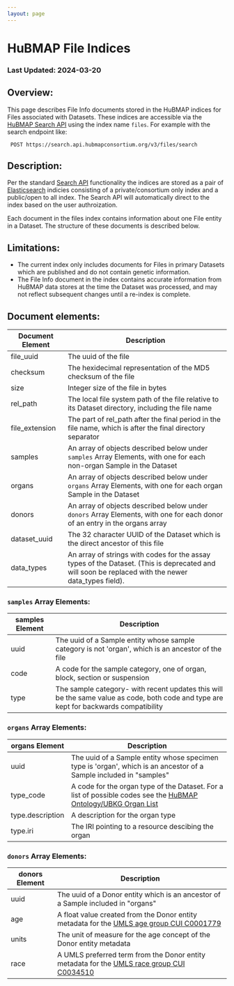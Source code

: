 ```yaml
---
layout: page
---
```

# HuBMAP File Indices

### Last Updated: 2024-03-20

## Overview:
This page describes File Info documents stored in the HuBMAP indices for Files associated with Datasets. These indices are accessible via the [HuBMAP Search API](https://smart-api.info/ui/7aaf02b838022d564da776b03f357158) using the index name `files`.  For example with the search endpoint like:
```
 POST https://search.api.hubmapconsortium.org/v3/files/search
```

## Description: 
Per the standard [Search API](https://smart-api.info/ui/7aaf02b838022d564da776b03f357158) functionality the indices are stored as a pair of [Elasticsearch](https://www.elastic.co/guide/en/elasticsearch/reference/7.17/index.html) indicies consisting of a private/consortium only index and a public/open to all index.  The Search API will automatically direct to the index based on the user authroization.

Each document in the files index contains information about one File entity in a Dataset.  The structure of these documents is described below.

## Limitations:
- The current index only includes documents for Files in primary Datasets which are published and do not contain genetic information.
- The File Info document in the index contains accurate information from HuBMAP data stores at the time the Dataset was
processed, and may not reflect subsequent changes until a re-index is complete.

## Document elements:

| Document Element | Description                                                                                                                |
|------------------|----------------------------------------------------------------------------------------------------------------------------|
| file_uuid        | The uuid of the file                                                                                                       |
| checksum         | The hexidecimal representation of the MD5 checksum of the file                                                             |
| size             | Integer size of the file in bytes                                                                                          |
| rel_path         | The local file system path of the file relative to its Dataset directory, including the file name                          |
| file_extension   | The part of rel_path after the final period in the file name, which is after the final directory separator                 |
| samples          | An array of objects described below under `samples` Array Elements, with one for each non-organ Sample in the Dataset      |
| organs           | An array of objects described below under `organs` Array Elements, with one for each organ Sample in the Dataset           |
| donors           | An array of objects described below under `donors` Array Elements, with one for each donor of an entry in the organs array |
| dataset_uuid     | The 32 character UUID of the Dataset which is the direct ancestor of this file                                             |
| data_types       | An array of strings with codes for the assay types of the Dataset. (This is deprecated and will soon be replaced with the newer data_types field). |

### `samples` Array Elements:

| samples Element | Description                                                                                        |
|-----------------|----------------------------------------------------------------------------------------------------|
| uuid            | The uuid of a Sample entity whose sample category is not 'organ', which is an ancestor of the file |
| code            | A code for the sample category, one of organ, block, section or suspension                         |
| type            | The sample category- with recent updates this will be the same value as code, both code and type are kept for backwards compatibility    |

### `organs` Array Elements:

| organs Element | Description                                                                                                        |
|----------------|--------------------------------------------------------------------------------------------------------------------|
| uuid               | The uuid of a Sample entity whose specimen type is 'organ', which is an ancestor of a Sample included in "samples" |
| type_code          | A code for the organ type of the Dataset. For a list of possible codes see the [HuBMAP Ontology/UBKG Organ List](https://ontology.api.hubmapconsortium.org/organs?application_context=HUBMAP) |
| type.description   | A description for the organ type |
| type.iri   | The IRI pointing to a resource descibing the organ |

### `donors` Array Elements:

| donors Element | Description                                                                                                                                    |
|----------------|------------------------------------------------------------------------------------------------------------------------------------------------|
| uuid           | The uuid of a Donor entity which is an ancestor of a Sample included in "organs"                                                               |
| age            | A float value created from the Donor entity metadata for the [UMLS age group CUI C0001779](https://uts.nlm.nih.gov/uts/umls/concept/C0001779)  |
| units          | The unit of measure for the age concept of the Donor entity metadata                                                                           |
| race           | A UMLS preferred term from the Donor entity metadata for the [UMLS race group CUI C0034510](https://uts.nlm.nih.gov/uts/umls/concept/C0034510) |



